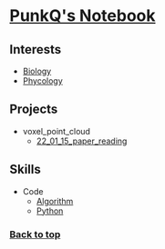 # [PunkQ's Notebook](#top)
## Interests
- [Biology](docs/interests/biology.md)
- [Phycology](docs/interests/phycology.md)

## Projects
- voxel_point_cloud
  - [22_01_15_paper_reading](docs/projects/voxel_point_cloud/22_01_15_paper_reading.md)

## Skills
- Code
  - [Algorithm](docs/skills/code/algorithm.md)
  - [Python](docs/skills/code/python.md)

### [Back to top](#top)
